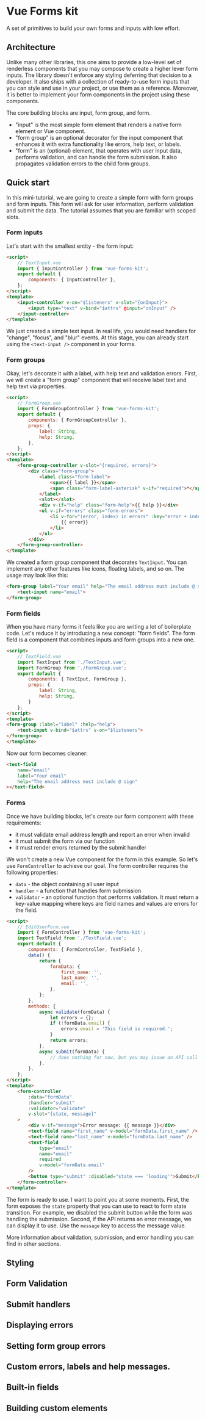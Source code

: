 # Vue Forms kit

A set of primitives to build your own forms and inputs with low effort.

## Architecture

Unlike many other libraries, this one aims to provide a low-level set of renderless components
that you may compose to create a higher lever form inputs. The library doesn't enforce any styling
deferring that decision to a developer. It also ships with a collection of ready-to-use form inputs
that you can style and use in your project, or use them as a reference. Moreover, it is better
to implement your form components in the project using these components.

The core building blocks are input, form group, and form.

-   "input" is the most simple form element that renders a native form element or Vue component.
-   "form group" is an optional decorator for the input component that enhances it with extra functionality like errors, help text, or labels.
-   "form" is an (optional) element, that operates with user input data, performs validation, and can handle the form submission.
    It also propagates validation errors to the child form groups.

## Quick start

In this mini-tutorial, we are going to create a simple form with form groups and form inputs.
This form will ask for user information, perform validation and submit the data.
The tutorial assumes that you are familiar with scoped slots.

### Form inputs

Let's start with the smallest entity - the form input:

```html
<script>
    // TextInput.vue
    import { InputController } from 'vue-forms-kit';
    export default {
        components: { InputController },
    };
</script>
<template>
    <input-controller v-on="$listeners" v-slot="{onInput}">
        <input type="text" v-bind="$attrs" @input="onInput" />
    </input-controller>
</template>
```

We just created a simple text input. In real life, you would need handlers for "change", "focus", and "blur" events. At this stage, you can already start using the `<text-input />` component in your forms.

### Form groups

Okay, let's decorate it with a label, with help text and validation errors.
First, we will create a "form group" component that will receive label text and help text via properties.

```html
<script>
    // FormGroup.vue
    import { FormGroupController } from 'vue-forms-kit';
    export default {
        components: { FormGroupController },
        props: {
            label: String,
            help: String,
        },
    };
</script>
<template>
    <form-group-controller v-slot="{required, errors}">
        <div class="form-group">
            <label class="form-label">
                <span>{{ label }}</span>
                <span class="form-label-asterisk" v-if="required">*</span>
            </label>
            <slot></slot>
            <div v-if="help" class="form-help">{{ help }}</div>
            <ul v-if="errors" class="form-errors">
                <li v-for="(error, index) in errors" :key="error + index">
                    {{ error}}
                </li>
            </ul>
        </div>
    </form-group-controller>
</template>
```

We created a form group component that decorates `TextInput`. You can implement any other features like icons, floating labels, and so on. The usage may look like this:

```html
<form-group label="Your email" help="The email address must include @ sign">
    <text-input name="email">
</form-group>
```

### Form fields

When you have many forms it feels like you are writing a lot of boilerplate code.
Let's reduce it by introducing a new concept: "form fields". The form field is a component that combines inputs and form groups into a new one.

```html
<script>
    // TextField.vue
    import TextInput from './TextInput.vue';
    import FormGroup from './FormGroup.vue';
    export default {
        components: { TextIput, FormGroup },
        props: {
            label: String,
            help: String,
        }
    };
</script>
<template>
<form-group :label="label" :help="help">
    <text-input v-bind="$attrs" v-on="$listeners">
</form-group>
</template>
```

Now our form becomes cleaner:

```html
<text-field
    name="email"
    label="Your email"
    help="The email address must include @ sign"
></text-field>
```

### Forms

Once we have building blocks, let's create our form component with these requirements:

-   it must validate email address length and report an error when invalid
-   it must submit the form via our function
-   it must render errors returned by the submit handler

We won't create a new Vue component for the form in this example. So let's use `FormController` to achieve our goal.
The form controller requires the following properties:

-   `data` - the object containing all user input
-   `handler` - a function that handles form submission
-   `validator` - an optional function that performs validation. It must return a key-value mapping where keys are field names and values are errors for the field.

```html
<script>
    // EditUserForm.vue
    import { FormController } from 'vue-forms-kit';
    import TextField from './TextField.vue';
    export default {
        components: { FormController, TextField },
        data() {
            return {
                formData: {
                    first_name: '',
                    last_name: '',
                    email: '',
                },
            };
        },
        methods: {
            async validate(formData) {
                let errors = {};
                if (!formData.email) {
                    errors.email = 'This field is required.';
                }
                return errors;
            },
            async submit(formData) {
                // does nothing for now, but you may issue an API call in this place
            },
        },
    };
</script>
<template>
    <form-controller
        :data="formData"
        :handler="submit"
        :validator="validate"
        v-slot="{state, message}"
    >
        <div v-if="message">Error message: {{ message }}</div>
        <text-field name="first_name" v-model="formData.first_name" />
        <text-field name="last_name" v-model="formData.last_name" />
        <text-field
            type="email"
            name="email"
            required
            v-model="formData.email"
        />
        <button type="submit" :disabled="state === 'loading'">Submit</button>
    </form-controller>
</template>
```

The form is ready to use. I want to point you at some moments.
First, the form exposes the `state` property that you can use to react to form state transition.
For example, we disabled the submit button while the form was handling the submission.
Second, if the API returns an error message, we can display it to use. Use the `message` key to access the message value.

More information about validation, submission, and error handling you can find in other sections.

## Styling

## Form Validation

## Submit handlers

## Displaying errors

## Setting form group errors

## Custom errors, labels and help messages.

## Built-in fields

## Building custom elements
